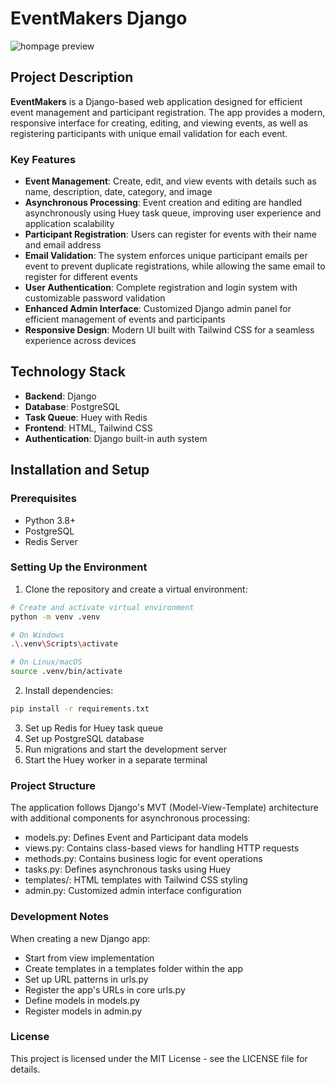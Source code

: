 # EventMakers Django

![hompage preview](https://github.com/user-attachments/assets/a095806d-ed33-4e76-bca4-78c9baf21503)


## Project Description

**EventMakers** is a Django-based web application designed for efficient event management and participant registration. The app provides a modern, responsive interface for creating, editing, and viewing events, as well as registering participants with unique email validation for each event.

### Key Features

- **Event Management**: Create, edit, and view events with details such as name, description, date, category, and image
- **Asynchronous Processing**: Event creation and editing are handled asynchronously using Huey task queue, improving user experience and application scalability
- **Participant Registration**: Users can register for events with their name and email address
- **Email Validation**: The system enforces unique participant emails per event to prevent duplicate registrations, while allowing the same email to register for different events
- **User Authentication**: Complete registration and login system with customizable password validation
- **Enhanced Admin Interface**: Customized Django admin panel for efficient management of events and participants
- **Responsive Design**: Modern UI built with Tailwind CSS for a seamless experience across devices

## Technology Stack

- **Backend**: Django
- **Database**: PostgreSQL
- **Task Queue**: Huey with Redis
- **Frontend**: HTML, Tailwind CSS
- **Authentication**: Django built-in auth system

## Installation and Setup

### Prerequisites

- Python 3.8+
- PostgreSQL
- Redis Server

### Setting Up the Environment

1. Clone the repository and create a virtual environment:

```bash
# Create and activate virtual environment
python -m venv .venv

# On Windows
.\.venv\Scripts\activate

# On Linux/macOS
source .venv/bin/activate
```
2. Install dependencies:
```bash
pip install -r requirements.txt
```
3. Set up Redis for Huey task queue
4. Set up PostgreSQL database
5. Run migrations and start the development server
6. Start the Huey worker in a separate terminal

### Project Structure
The application follows Django's MVT (Model-View-Template) architecture with additional components for asynchronous processing:

- models.py: Defines Event and Participant data models
- views.py: Contains class-based views for handling HTTP requests
- methods.py: Contains business logic for event operations
- tasks.py: Defines asynchronous tasks using Huey
- templates/: HTML templates with Tailwind CSS styling
- admin.py: Customized admin interface configuration

### Development Notes
When creating a new Django app:

- Start from view implementation
- Create templates in a templates folder within the app
- Set up URL patterns in urls.py
- Register the app's URLs in core urls.py
- Define models in models.py
- Register models in admin.py

### License
This project is licensed under the MIT License - see the LICENSE file for details.

